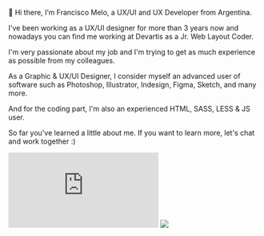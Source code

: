 👋 Hi there, I’m Francisco Melo, a UX/UI and UX Developer from Argentina.

I've been working as a UX/UI designer for more than 3 years now and nowadays you can find me working at Devartis as a Jr. Web Layout Coder.

I'm very passionate about my job and I'm trying to get as much experience as possible from my colleagues.

As a Graphic & UX/UI Designer, I consider myself an advanced user of software such as Photoshop, Illustrator, Indesign, Figma, Sketch, and many more.

  And for the coding part, I'm also an experienced HTML, SASS, LESS & JS user.

So far you've learned a little about me. If you want to learn more, let's chat and work together :)

[![GitHub commits](https://badgen.net/github/commits/Naereen/Strapdown.js)](https://GitHub.com/Naereen/StrapDown.js/commit/)
![](https://komarev.com/ghpvc/?username=your-github-username&style=flat)
